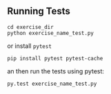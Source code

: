 ## Running Tests

```
cd exercise_dir
python exercise_name_test.py
```
or install `pytest`

```
pip install pytest pytest-cache
```
an then run the tests using pytest:
```
py.test exercise_name_test.py
```
